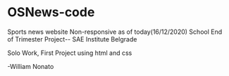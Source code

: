 
# OSNews-code
Sports news website
Non-responsive as of today(16/12/2020)
School End of Trimester Project-- SAE Institute Belgrade

Solo Work, First Project using html and css

-William Nonato


